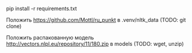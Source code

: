 pip install -r requirements.txt

Положить https://github.com/Mottl/ru_punkt в .venv/nltk_data (TODO: git clone)

Положить распакованную модель http://vectors.nlpl.eu/repository/11/180.zip в models (TODO: wget, unzip)